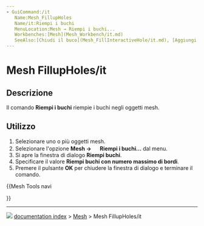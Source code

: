 ```yaml
---
- GuiCommand:/it
   Name:Mesh_FillupHoles
   Name/it:Riempi i buchi
   MenuLocation:Mesh → Riempi i buchi...
   Workbenches:[Mesh](Mesh_Workbench/it.md)
   SeeAlso:[Chiudi il buco](Mesh_FillInteractiveHole/it.md), [Aggiungi triangolo](Mesh_AddFacet/it.md)
---
```


# Mesh FillupHoles/it

## Descrizione

Il comando **Riempi i buchi** riempie i buchi negli oggetti mesh.

## Utilizzo


<div class="mw-translate-fuzzy">

1.  Selezionare uno o più oggetti mesh.
2.  Selezionare l\'opzione **Mesh → <img src="images/Mesh_FillupHoles.svg" width=16px> Riempi i buchi...** dal menu.
3.  Si apre la finestra di dialogo **Riempi buchi**.
4.  Specificare il valore **Riempi buchi con numero massimo di bordi**.
5.  Premere il pulsante **OK** per chiudere la finestra di dialogo e terminare il comando.


</div>


<div class="mw-translate-fuzzy">





</div>


{{Mesh Tools navi

}}



---
![](images/Button_right.svg) [documentation index](../README.md) > [Mesh](Mesh_Workbench.md) > Mesh FillupHoles/it
